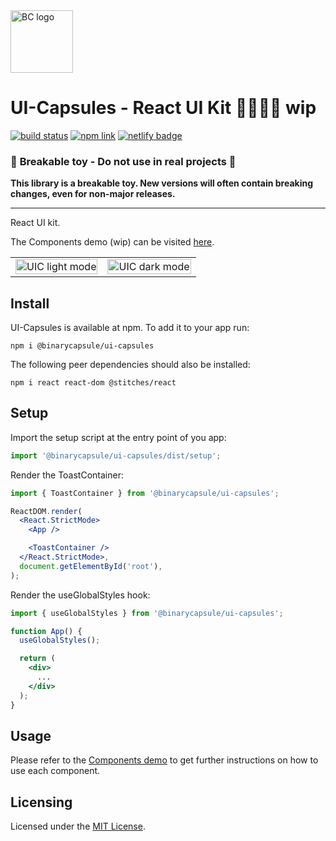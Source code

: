 <img src="https://user-images.githubusercontent.com/13286745/63065062-66f6d800-befc-11e9-882a-488ab85f6a37.png" alt="BC logo" width="100px" height="100px">

# UI-Capsules - React UI Kit 👷‍♂💊🚧 wip️

<div>
    <a href="https://app.travis-ci.com/github/jcmnunes/ui-capsules"><img src="https://app.travis-ci.com/jcmnunes/ui-capsules.svg?branch=main" alt="build status"/></a>
    <a href="https://www.npmjs.com/package/@binarycapsule/ui-capsules"><img src="https://img.shields.io/npm/v/@binarycapsule/ui-capsules" alt="npm link"/></a>
    <a href="https://app.netlify.com/sites/competent-mcclintock-222a1a/deploys"><img src="https://api.netlify.com/api/v1/badges/0e3396d1-d7ea-4e54-b5b5-d33f237479d7/deploy-status" alt="netlify badge" /></a>
</div>

### 🚨 **Breakable toy - Do not use in real projects** 🚨
**This library is a breakable toy. New versions will often contain breaking changes, even for non-major releases.**

---

React UI kit.

The Components demo (wip) can be visited [here](https://uic.binarycapsule.tech).

<table>
<tr>
<td>
<img src="https://user-images.githubusercontent.com/13286745/142729462-3df116d0-7dba-4c59-82c9-6c2816f24c1d.png" alt="UIC light mode" width="100%" />
</td>
<td>
<img src="https://user-images.githubusercontent.com/13286745/142729495-a89bc49a-3b40-4900-b268-2fec32a18f1a.png" alt="UIC dark mode" width="100%" />
</td>
</tr>
</table>

## Install

UI-Capsules is available at npm. To add it to your app run:

```
npm i @binarycapsule/ui-capsules
```

The following peer dependencies should also be installed:

```
npm i react react-dom @stitches/react
```

## Setup

Import the setup script at the entry point of you app:

```jsx
import '@binarycapsule/ui-capsules/dist/setup';
```

Render the ToastContainer:

```jsx
import { ToastContainer } from '@binarycapsule/ui-capsules';

ReactDOM.render(
  <React.StrictMode>
    <App />

    <ToastContainer />
  </React.StrictMode>,
  document.getElementById('root'),
);
```

Render the useGlobalStyles hook:

```jsx
import { useGlobalStyles } from '@binarycapsule/ui-capsules';

function App() {
  useGlobalStyles();

  return (
    <div>
      ...
    </div>
  );
}
```

## Usage

Please refer to the [Components demo](https://uic.binarycapsule.tech) to get
further instructions on how to use each component.

## Licensing

Licensed under the [MIT License](./LICENSE).

